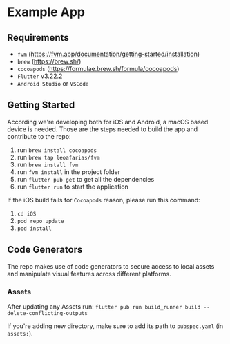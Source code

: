 # Example App

## Requirements

- `fvm` (https://fvm.app/documentation/getting-started/installation)
- `brew` (https://brew.sh/)
- `cocoapods` (https://formulae.brew.sh/formula/cocoapods)
- `Flutter` v3.22.2
- `Android Studio` or `VSCode`

## Getting Started

According we're developing both for iOS and Android, a macOS based device is needed.
Those are the steps needed to build the app and contribute to the repo:

1. run `brew install cocoapods`
2. run `brew tap leoafarias/fvm`
3. run `brew install fvm`
4. run `fvm install` in the project folder
6. run `flutter pub get` to get all the dependencies
11. run `flutter run` to start the application

If the iOS build fails for `Cocoapods` reason, please run this command:

1. `cd iOS`
2. `pod repo update`
3. `pod install`

## Code Generators

The repo makes use of code generators to secure access to local assets and manipulate visual features across different platforms.

### Assets

After updating any Assets run:
`flutter pub run build_runner build --delete-conflicting-outputs`

If you're adding new directory, make sure to add its path to `pubspec.yaml` (in `assets:`).
